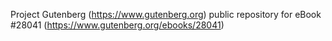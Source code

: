 Project Gutenberg (https://www.gutenberg.org) public repository for eBook #28041 (https://www.gutenberg.org/ebooks/28041)
